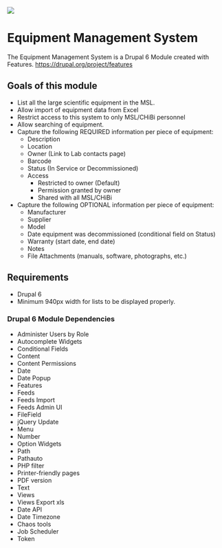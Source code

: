 ![](http://assets.brand.ubc.ca/signatures/2_full_signatures/2_grey5415/rgb/s2g5415.png)

# Equipment Management System
The Equipment Management System is a Drupal 6 Module created with Features.
https://drupal.org/project/features

## Goals of this module
- List all the large scientific equipment in the MSL.
- Allow import of equipment data from Excel
- Restrict access to this system to only MSL/CHiBi personnel
- Allow searching of equipment.
- Capture the following REQUIRED information per piece of equipment:
  - Description
  - Location
  - Owner (Link to Lab contacts page)
  - Barcode
  - Status (In Service or Decommissioned)
  - Access
    - Restricted to owner (Default)
    - Permission granted by owner
    - Shared with all MSL/CHiBi
- Capture the following OPTIONAL information per piece of equipment:
  - Manufacturer
  - Supplier
  - Model
  - Date equipment was decommissioned (conditional field on Status)
  - Warranty (start date, end date)
  - Notes
  - File Attachments (manuals, software, photographs, etc.)

## Requirements
- Drupal 6
- Minimum 940px width for lists to be displayed properly.
  
### Drupal 6 Module Dependencies
- Administer Users by Role
- Autocomplete Widgets
- Conditional Fields
- Content
- Content Permissions
- Date
- Date Popup
- Features
- Feeds
- Feeds Import
- Feeds Admin UI
- FileField
- jQuery Update
- Menu
- Number
- Option Widgets
- Path
- Pathauto
- PHP filter
- Printer-friendly pages
- PDF version
- Text
- Views
- Views Export xls
- Date API
- Date Timezone
- Chaos tools
- Job Scheduler
- Token
